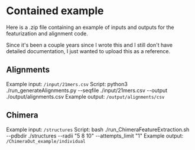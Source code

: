 # Contained example

Here is a .zip file containing an example of inputs and outputs for the featurization and alignment code.

Since it's been a couple years since I wrote this and I still don't have detailed documentation, I just wanted to upload this as a reference. 

## Alignments
Example input: `/input/21mers.csv`
Script: python3 ./run_generateAlignments.py --seqfile ./input/21mers.csv --output ./output/alignments.csv
Example output: `/output/alignments/csv`

## Chimera
Example input: `/structures`
Script: bash ./run_ChimeraFeatureExtraction.sh --pdbdir ./structures --radii "5 8 10" --attempts_limit "1"
Example output: `/ChimeraOut_example/individual`
